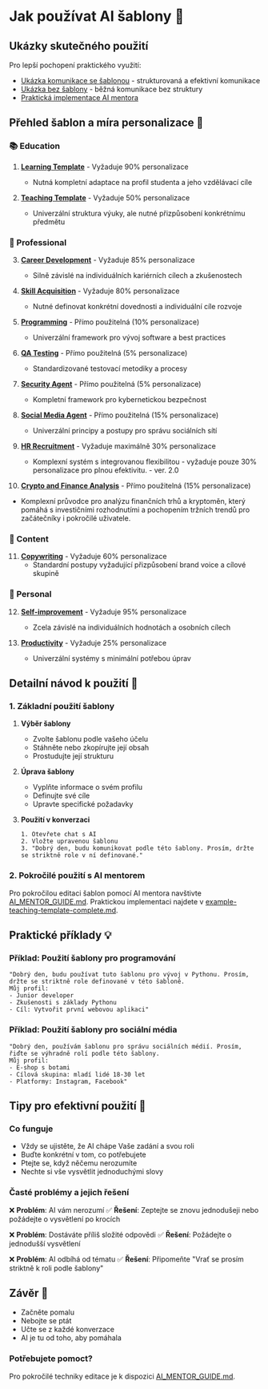 # Jak používat AI šablony 📘

## Ukázky skutečného použití

Pro lepší pochopení praktického využití:
- [Ukázka komunikace se šablonou](./comparision/with-template.md) - strukturovaná a efektivní komunikace
- [Ukázka bez šablony](./comparision/without-template.md) - běžná komunikace bez struktury
- [Praktická implementace AI mentora](./example/example-teaching-template-complete.md)

## Přehled šablon a míra personalizace 📑

### 📚 Education
1. **[Learning Template](./education/learning-template-complete.md)** - Vyžaduje 90% personalizace
   - Nutná kompletní adaptace na profil studenta a jeho vzdělávací cíle

2. **[Teaching Template](./education/teaching-template-complete.md)** - Vyžaduje 50% personalizace
   - Univerzální struktura výuky, ale nutné přizpůsobení konkrétnímu předmětu

### 💼 Professional
3. **[Career Development](./professional/career-development-complete.md)** - Vyžaduje 85% personalizace
   - Silně závislé na individuálních kariérních cílech a zkušenostech

4. **[Skill Acquisition](./professional/skill-acquisition-complete.md)** - Vyžaduje 80% personalizace
   - Nutné definovat konkrétní dovednosti a individuální cíle rozvoje

5. **[Programming](./professional/programming-complete.md)** - Přímo použitelná (10% personalizace)
   - Univerzální framework pro vývoj software a best practices

6. **[QA Testing](./professional/qa-testing-complete.md)** - Přímo použitelná (5% personalizace)
   - Standardizované testovací metodiky a procesy

7. **[Security Agent](./professional/security-agent-complete.md)** - Přímo použitelná (5% personalizace)
   - Kompletní framework pro kybernetickou bezpečnost

8. **[Social Media Agent](./professional/social-media-agent-complete.md)** - Přímo použitelná (15% personalizace)
   - Univerzální principy a postupy pro správu sociálních sítí

9. **[HR Recruitment](./professional/hr-recruitment-complete.md)** - Vyžaduje maximálně 30% personalizace
   - Komplexní systém s integrovanou flexibilitou - vyžaduje pouze 30% personalizace pro plnou efektivitu. - ver. 2.0

10. **[Crypto and Finance Analysis](./professional/crypto-finance/crypto-and-finance-template.md)** - Přímo použitelná (15% personalizace)
   - Komplexní průvodce pro analýzu finančních trhů a kryptoměn, který pomáhá s investičními rozhodnutími a pochopením tržních trendů pro začátečníky i pokročilé uživatele.

### 📝 Content
11. **[Copywriting](./content/copywriting-complete.md)** - Vyžaduje 60% personalizace
    - Standardní postupy vyžadující přizpůsobení brand voice a cílové skupině

### 🎯 Personal
12. **[Self-improvement](./personal/self-improvement-complete.md)** - Vyžaduje 95% personalizace
    - Zcela závislé na individuálních hodnotách a osobních cílech

13. **[Productivity](./personal/productivity-complete.md)** - Vyžaduje 25% personalizace
    - Univerzální systémy s minimální potřebou úprav

## Detailní návod k použití 📝

### 1. Základní použití šablony
1. **Výběr šablony**
   - Zvolte šablonu podle vašeho účelu
   - Stáhněte nebo zkopírujte její obsah
   - Prostudujte její strukturu

2. **Úprava šablony**
   - Vyplňte informace o svém profilu
   - Definujte své cíle
   - Upravte specifické požadavky

3. **Použití v konverzaci**
   ```
   1. Otevřete chat s AI
   2. Vložte upravenou šablonu
   3. "Dobrý den, budu komunikovat podle této šablony. Prosím, držte se striktně role v ní definované."
   ```

### 2. Pokročilé použití s AI mentorem
Pro pokročilou editaci šablon pomocí AI mentora navštivte [AI_MENTOR_GUIDE.md](./AI_MENTOR_GUIDE.md). Praktickou implementaci najdete v [example-teaching-template-complete.md](./example/example-teaching-template-complete.md).

## Praktické příklady 💡

### Příklad: Použití šablony pro programování
```
"Dobrý den, budu používat tuto šablonu pro vývoj v Pythonu. Prosím, držte se striktně role definované v této šabloně.
Můj profil:
- Junior developer
- Zkušenosti s základy Pythonu
- Cíl: Vytvořit první webovou aplikaci"
```

### Příklad: Použití šablony pro sociální média
```
"Dobrý den, používám šablonu pro správu sociálních médií. Prosím, řiďte se výhradně rolí podle této šablony.
Můj profil:
- E-shop s botami
- Cílová skupina: mladí lidé 18-30 let
- Platformy: Instagram, Facebook"
```

## Tipy pro efektivní použití 🎯

### Co funguje
- Vždy se ujistěte, že AI chápe Vaše zadání a svou roli
- Buďte konkrétní v tom, co potřebujete
- Ptejte se, když něčemu nerozumíte
- Nechte si vše vysvětlit jednoduchými slovy

### Časté problémy a jejich řešení
❌ **Problém**: AI vám nerozumí
✅ **Řešení**: Zeptejte se znovu jednodušeji nebo požádejte o vysvětlení po krocích

❌ **Problém**: Dostáváte příliš složité odpovědi
✅ **Řešení**: Požádejte o jednodušší vysvětlení

❌ **Problém**: AI odbíhá od tématu
✅ **Řešení**: Připomeňte "Vrať se prosím striktně k roli podle šablony"

## Závěr 🎯
- Začněte pomalu
- Nebojte se ptát
- Učte se z každé konverzace
- AI je tu od toho, aby pomáhala

### Potřebujete pomoct?
Pro pokročilé techniky editace je k dispozici [AI_MENTOR_GUIDE.md](./AI_MENTOR_GUIDE.md).
